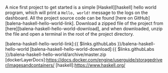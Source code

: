 A nice first project to get started is a simple [Haskell][haskell] hello world program, which will print a `Hello, world!` message to the logs on the dashboard. All the project source code can be found [here on GitHub][balena-haskell-hello-world-link]. Download a zipped file of the project from [here][balena-haskell-hello-world-download], and when downloaded, unzip the file and open a terminal in the root of the project directory.

[balena-haskell-hello-world-link]:{{ $links.githubLabs }}/balena-haskell-hello-world
[balena-haskell-hello-world-download]:{{ $links.githubLabs }}/balena-haskell-hello-world/archive/master.zip
[dockerLayerDocs]:https://docs.docker.com/engine/userguide/storagedriver/imagesandcontainers/
[haskell]:https://www.haskell.org/
